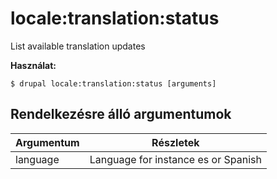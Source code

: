 # locale:translation:status
List available translation updates

**Használat:**
```
$ drupal locale:translation:status [arguments]
```

## Rendelkezésre álló argumentumok
Argumentum | Részletek
---------|-------------
language | Language for instance es or Spanish
